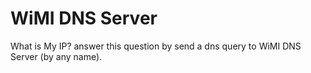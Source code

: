 # WiMI DNS Server
What is My IP? answer this question by send a dns query to WiMI DNS Server (by any name).



